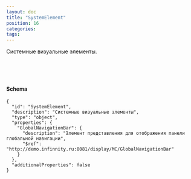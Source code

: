 ```yaml
---
layout: doc
title: "SystemElement"
position: 16
categories: 
tags: 
---
```


Системные визуальные элементы.

   



   

#### Schema

```
{
  "id": "SystemElement",
  "description": "Системные визуальные элементы",
  "type": "object",
  "properties": {
    "GlobalNavigationBar": {
      "description": "Элемент представления для отображения панели глобальной навигации",
      "$ref": "http://demo.infinnity.ru:8081/display/MC/GlobalNavigationBar"
    }
  },
  "additionalProperties": false
}
```

 

 

